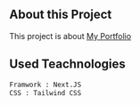 ## About this Project

This project is about [My Portfolio](https://gsanthosh887.github.io/santhoshguntha.github.in/)

## Used Teachnologies

```bash
Framwork : Next.JS
CSS : Tailwind CSS
```
